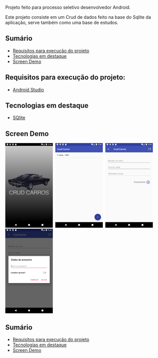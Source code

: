 Projeto feito para processo seletivo desenvolvedor Android.

Este projeto consiste em um Crud de dados feito na base do Sqlite da aplicação, serve também como uma base de estudos.

## Sumário

- [Requisitos para execução do projeto](#requisitos-para-execução-do-projeto)
- [Tecnologias em destaque](#tecnologias-em-destaque)
- [Screen Demo](#screen-demo)

## Requisitos para execução do projeto:

+ [Android Studio](https://developer.android.com/studio)

## Tecnologias em destaque

+ [SQlite](https://developer.android.com/reference/android/database/sqlite/package-summary?hl=pt-br)

## Screen Demo

<img src="https://github.com/GivailsonNeves/CarrosCrudAndroid/blob/master/screenshot1.png?raw=true" width="150">&nbsp;
<img src="https://github.com/GivailsonNeves/CarrosCrudAndroid/blob/master/screenshot2.png?raw=true" width="150">&nbsp;
<img src="https://github.com/GivailsonNeves/CarrosCrudAndroid/blob/master/screenshot3.png?raw=true" width="150">
<img src="https://github.com/GivailsonNeves/CarrosCrudAndroid/blob/master/screenshot4.png?raw=true" width="150">

## Sumário

- [Requisitos para execução do projeto](#requisitos-para-execução-do-projeto)
- [Tecnologias em destaque](#tecnologias-em-destaque)
- [Screen Demo](#screen-demo)